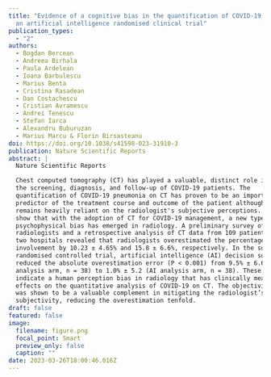 ```yaml
---
title: "Evidence of a cognitive bias in the quantification of COVID-19 with CT:
  an artificial intelligence randomised clinical trial"
publication_types:
  - "2"
authors:
  - Bogdan Bercean
  - Andreea Birhala
  - Paula Ardelean
  - Ioana Barbulescu
  - Marius Benta
  - Cristina Rasadean
  - Dan Costachescu
  - Cristian Avramescu
  - Andrei Tenescu
  - Stefan Iarca
  - Alexandru Buburuzan
  - Marius Marcu & Florin Birsasteanu
doi: https://doi.org/10.1038/s41598-023-31910-3
publication: Nature Scientific Reports
abstract: |
  Nature Scientific Reports

  Chest computed tomography (CT) has played a valuable, distinct role in
  the screening, diagnosis, and follow-up of COVID-19 patients. The
  quantification of COVID-19 pneumonia on CT has proven to be an important
  predictor of the treatment course and outcome of the patient although it
  remains heavily reliant on the radiologist's subjective perceptions. Here, we
  show that with the adoption of CT for COVID-19 management, a new type of
  psychophysical bias has emerged in radiology. A preliminary survey of 40
  radiologists and a retrospective analysis of CT data from 109 patients from
  two hospitals revealed that radiologists overestimated the percentage of lung
  involvement by 10.23 ± 4.65% and 15.8 ± 6.6%, respectively. In the subsequent
  randomised controlled trial, artificial intelligence (AI) decision support
  reduced the absolute overestimation error (P < 0.001) from 9.5% ± 6.6 (No-AI
  analysis arm, n = 38) to 1.0% ± 5.2 (AI analysis arm, n = 38). These results
  indicate a human perception bias in radiology that has clinically meaningful
  effects on the quantitative analysis of COVID-19 on CT. The objectivity of AI
  was shown to be a valuable complement in mitigating the radiologist’s
  subjectivity, reducing the overestimation tenfold.
draft: false
featured: false
image:
  filename: figure.png
  focal_point: Smart
  preview_only: false
  caption: ""
date: 2023-03-26T18:00:46.016Z
---
```

